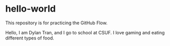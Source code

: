 # hello-world
This repository is for practicing the GitHub Flow.

Hello, I am Dylan Tran, and I go to school at CSUF. I love gaming and eating different types of food. 
